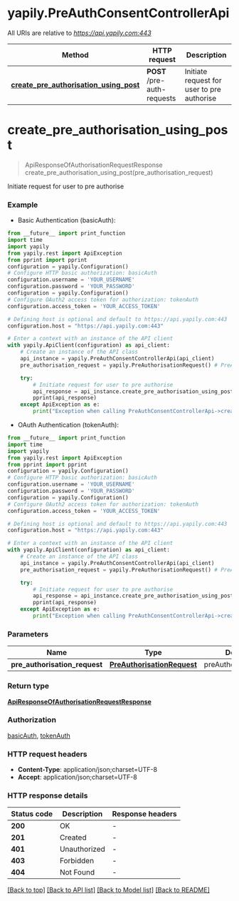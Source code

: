 # yapily.PreAuthConsentControllerApi

All URIs are relative to *https://api.yapily.com:443*

Method | HTTP request | Description
------------- | ------------- | -------------
[**create_pre_authorisation_using_post**](PreAuthConsentControllerApi.md#create_pre_authorisation_using_post) | **POST** /pre-auth-requests | Initiate request for user to pre authorise


# **create_pre_authorisation_using_post**
> ApiResponseOfAuthorisationRequestResponse create_pre_authorisation_using_post(pre_authorisation_request)

Initiate request for user to pre authorise

### Example

* Basic Authentication (basicAuth):
```python
from __future__ import print_function
import time
import yapily
from yapily.rest import ApiException
from pprint import pprint
configuration = yapily.Configuration()
# Configure HTTP basic authorization: basicAuth
configuration.username = 'YOUR_USERNAME'
configuration.password = 'YOUR_PASSWORD'
configuration = yapily.Configuration()
# Configure OAuth2 access token for authorization: tokenAuth
configuration.access_token = 'YOUR_ACCESS_TOKEN'

# Defining host is optional and default to https://api.yapily.com:443
configuration.host = "https://api.yapily.com:443"

# Enter a context with an instance of the API client
with yapily.ApiClient(configuration) as api_client:
    # Create an instance of the API class
    api_instance = yapily.PreAuthConsentControllerApi(api_client)
    pre_authorisation_request = yapily.PreAuthorisationRequest() # PreAuthorisationRequest | preAuthorisationRequest

    try:
        # Initiate request for user to pre authorise
        api_response = api_instance.create_pre_authorisation_using_post(pre_authorisation_request)
        pprint(api_response)
    except ApiException as e:
        print("Exception when calling PreAuthConsentControllerApi->create_pre_authorisation_using_post: %s\n" % e)
```

* OAuth Authentication (tokenAuth):
```python
from __future__ import print_function
import time
import yapily
from yapily.rest import ApiException
from pprint import pprint
configuration = yapily.Configuration()
# Configure HTTP basic authorization: basicAuth
configuration.username = 'YOUR_USERNAME'
configuration.password = 'YOUR_PASSWORD'
configuration = yapily.Configuration()
# Configure OAuth2 access token for authorization: tokenAuth
configuration.access_token = 'YOUR_ACCESS_TOKEN'

# Defining host is optional and default to https://api.yapily.com:443
configuration.host = "https://api.yapily.com:443"

# Enter a context with an instance of the API client
with yapily.ApiClient(configuration) as api_client:
    # Create an instance of the API class
    api_instance = yapily.PreAuthConsentControllerApi(api_client)
    pre_authorisation_request = yapily.PreAuthorisationRequest() # PreAuthorisationRequest | preAuthorisationRequest

    try:
        # Initiate request for user to pre authorise
        api_response = api_instance.create_pre_authorisation_using_post(pre_authorisation_request)
        pprint(api_response)
    except ApiException as e:
        print("Exception when calling PreAuthConsentControllerApi->create_pre_authorisation_using_post: %s\n" % e)
```

### Parameters

Name | Type | Description  | Notes
------------- | ------------- | ------------- | -------------
 **pre_authorisation_request** | [**PreAuthorisationRequest**](PreAuthorisationRequest.md)| preAuthorisationRequest | 

### Return type

[**ApiResponseOfAuthorisationRequestResponse**](ApiResponseOfAuthorisationRequestResponse.md)

### Authorization

[basicAuth](../README.md#basicAuth), [tokenAuth](../README.md#tokenAuth)

### HTTP request headers

 - **Content-Type**: application/json;charset=UTF-8
 - **Accept**: application/json;charset=UTF-8

### HTTP response details
| Status code | Description | Response headers |
|-------------|-------------|------------------|
**200** | OK |  -  |
**201** | Created |  -  |
**401** | Unauthorized |  -  |
**403** | Forbidden |  -  |
**404** | Not Found |  -  |

[[Back to top]](#) [[Back to API list]](../README.md#documentation-for-api-endpoints) [[Back to Model list]](../README.md#documentation-for-models) [[Back to README]](../README.md)

